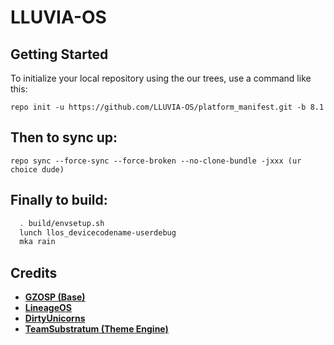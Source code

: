LLUVIA-OS
==================

Getting Started
---------------
To initialize your local repository using the our trees, use a command like this:

    repo init -u https://github.com/LLUVIA-OS/platform_manifest.git -b 8.1

Then to sync up:
---------------
    repo sync --force-sync --force-broken --no-clone-bundle -jxxx (ur choice dude)


Finally to build:
-----------------

```bash
  . build/envsetup.sh
  lunch llos_devicecodename-userdebug
  mka rain
```
Credits
-------
* [**GZOSP (Base)**](https://github.com/gzosp)
* [**LineageOS**](https://github.com/LineageOS)
* [**DirtyUnicorns**](https://github.com/DirtyUnicorns)
* [**TeamSubstratum (Theme Engine)**](https://github.com/Substratum)

